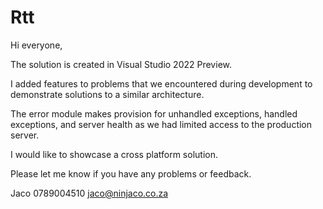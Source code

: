 # Rtt

Hi everyone,

The solution is created in Visual Studio 2022 Preview.

I added features to problems that we encountered during development to demonstrate solutions to a similar architecture.  

The error module makes provision for unhandled exceptions, handled exceptions, and server health as we had limited access to the production server.

I would like to showcase a cross platform solution.

Please let me know if you have any problems or feedback.

Jaco
0789004510
jaco@ninjaco.co.za






